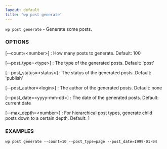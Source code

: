 ```yaml
---
layout: default
title: 'wp post generate'
---
```


`wp post generate` - Generate some posts.

### OPTIONS

[--count=&lt;number&gt;]
: How many posts to generate. Default: 100

[--post_type=&lt;type&gt;]
: The type of the generated posts. Default: 'post'

[--post_status=&lt;status&gt;]
: The status of the generated posts. Default: 'publish'

[--post_author=&lt;login&gt;]
: The author of the generated posts. Default: none

[--post_date=&lt;yyyy-mm-dd&gt;]
: The date of the generated posts. Default: current date

[--max_depth=&lt;number&gt;]
: For hierarchical post types, generate child posts down to a certain depth. Default: 1

### EXAMPLES

    wp post generate --count=10 --post_type=page --post_date=1999-01-04

